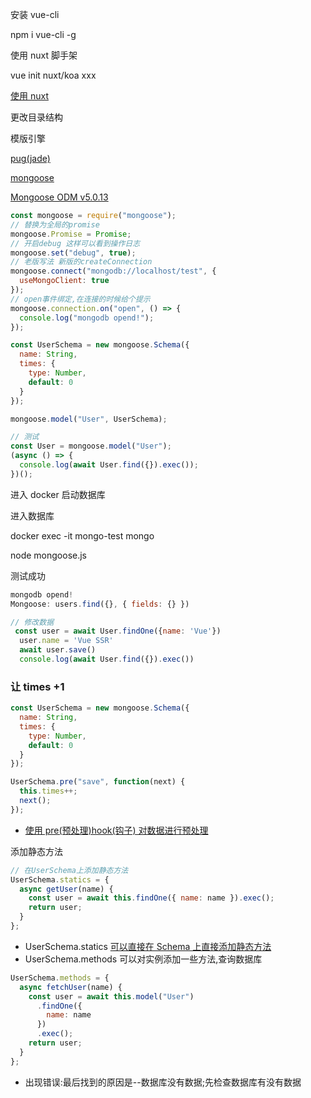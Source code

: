 安装 vue-cli

npm i vue-cli -g

使用 nuxt 脚手架

vue init nuxt/koa xxx

[使用 nuxt](https://zh.nuxtjs.org/guide/installation)

更改目录结构

模版引擎

[pug(jade)](https://pugjs.org/api/getting-started.html)

[mongoose](https://docs.mongodb.com/manual/tutorial/getting-started/)

[Mongoose ODM v5.0.13 ](http://mongoosejs.com/)

```js
const mongoose = require("mongoose");
// 替换为全局的promise
mongoose.Promise = Promise;
// 开启debug 这样可以看到操作日志
mongoose.set("debug", true);
// 老版写法 新版的createConnection
mongoose.connect("mongodb://localhost/test", {
  useMongoClient: true
});
// open事件绑定,在连接的时候给个提示
mongoose.connection.on("open", () => {
  console.log("mongodb opend!");
});

const UserSchema = new mongoose.Schema({
  name: String,
  times: {
    type: Number,
    default: 0
  }
});

mongoose.model("User", UserSchema);

// 测试
const User = mongoose.model("User");
(async () => {
  console.log(await User.find({}).exec());
})();
```

进入 docker 启动数据库

进入数据库

docker exec -it mongo-test mongo

node mongoose.js

测试成功

```js
mongodb opend!
Mongoose: users.find({}, { fields: {} })
```

```js
// 修改数据
 const user = await User.findOne({name: 'Vue'})
  user.name = 'Vue SSR'
  await user.save()
  console.log(await User.find({}).exec())
```

### 让 times +1

```js
const UserSchema = new mongoose.Schema({
  name: String,
  times: {
    type: Number,
    default: 0
  }
});

UserSchema.pre("save", function(next) {
  this.times++;
  next();
});
```

* [使用 pre(预处理)hook(钩子) 对数据进行预处理](http://mongoosejs.com/docs/api.html#schema_Schema-pre)

添加静态方法

```js
// 在UserSchema上添加静态方法
UserSchema.statics = {
  async getUser(name) {
    const user = await this.findOne({ name: name }).exec();
    return user;
  }
};
```

* UserSchema.statics [可以直接在 Schema 上直接添加静态方法](http://mongoosejs.com/docs/api.html#schema_Schema-static)
* UserSchema.methods 可以对实例添加一些方法,查询数据库

```js
UserSchema.methods = {
  async fetchUser(name) {
    const user = await this.model("User")
      .findOne({
        name: name
      })
      .exec();
    return user;
  }
};
```

* 出现错误:最后找到的原因是--数据库没有数据;先检查数据库有没有数据
